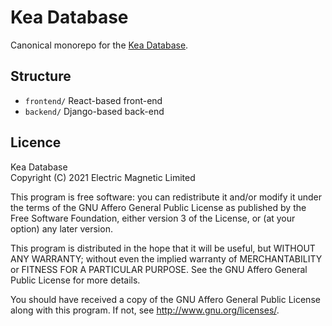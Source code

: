 Kea Database
============

Canonical monorepo for the [Kea Database](https://keadatabase.nz).

Structure
---------
* `frontend/` React-based front-end
* `backend/` Django-based back-end

Licence
-------
Kea Database  
Copyright (C) 2021 Electric Magnetic Limited  

This program is free software: you can redistribute it and/or modify
it under the terms of the GNU Affero General Public License as published by
the Free Software Foundation, either version 3 of the License, or
(at your option) any later version.

This program is distributed in the hope that it will be useful,
but WITHOUT ANY WARRANTY; without even the implied warranty of
MERCHANTABILITY or FITNESS FOR A PARTICULAR PURPOSE.  See the
GNU Affero General Public License for more details.

You should have received a copy of the GNU Affero General Public License
along with this program.  If not, see <http://www.gnu.org/licenses/>.
